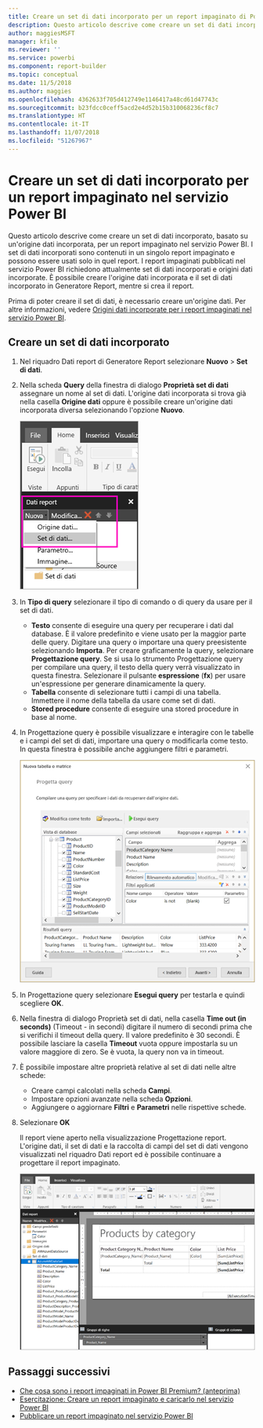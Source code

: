 ```yaml
---
title: Creare un set di dati incorporato per un report impaginato di Power BI | Microsoft Docs
description: Questo articolo descrive come creare un set di dati incorporato, basato su un'origine dati incorporata, per un report impaginato nel servizio Power BI.
author: maggiesMSFT
manager: kfile
ms.reviewer: ''
ms.service: powerbi
ms.component: report-builder
ms.topic: conceptual
ms.date: 11/5/2018
ms.author: maggies
ms.openlocfilehash: 4362633f705d412749e1146417a48cd61d47743c
ms.sourcegitcommit: b23fdcc0ceff5acd2e4d52b15b310068236cf8c7
ms.translationtype: HT
ms.contentlocale: it-IT
ms.lasthandoff: 11/07/2018
ms.locfileid: "51267967"
---
```

# <a name="create-an-embedded-dataset-for-a-paginated-report-in-the-power-bi-service"></a>Creare un set di dati incorporato per un report impaginato nel servizio Power BI
Questo articolo descrive come creare un set di dati incorporato, basato su un'origine dati incorporata, per un report impaginato nel servizio Power BI. I set di dati incorporati sono contenuti in un singolo report impaginato e possono essere usati solo in quel report. I report impaginati pubblicati nel servizio Power BI richiedono attualmente set di dati incorporati e origini dati incorporate. È possibile creare l'origine dati incorporata e il set di dati incorporato in Generatore Report, mentre si crea il report. 

Prima di poter creare il set di dati, è necessario creare un'origine dati. Per altre informazioni, vedere [Origini dati incorporate per i report impaginati nel servizio Power BI](paginated-reports-embedded-data-source.md).
  
## <a name="create-an-embedded-dataset"></a>Creare un set di dati incorporato
  
1. Nel riquadro Dati report di Generatore Report selezionare **Nuovo** > **Set di dati**.

1. Nella scheda **Query** della finestra di dialogo **Proprietà set di dati** assegnare un nome al set di dati. L'origine dati incorporata si trova già nella casella **Origine dati** oppure è possibile creare un'origine dati incorporata diversa selezionando l'opzione **Nuovo**.
 
   ![Nuovo set di dati](media/paginated-reports-create-embedded-dataset/power-bi-paginated-new-dataset.png)  

3. In **Tipo di query** selezionare il tipo di comando o di query da usare per il set di dati. 
    - **Testo** consente di eseguire una query per recuperare i dati dal database. È il valore predefinito e viene usato per la maggior parte delle query. Digitare una query o importare una query preesistente selezionando **Importa**. Per creare graficamente la query, selezionare **Progettazione query**. Se si usa lo strumento Progettazione query per compilare una query, il testo della query verrà visualizzato in questa finestra. Selezionare il pulsante **espressione** (**fx**) per usare un'espressione per generare dinamicamente la query. 
    - **Tabella** consente di selezionare tutti i campi di una tabella. Immettere il nome della tabella da usare come set di dati.
    - **Stored procedure** consente di eseguire una stored procedure in base al nome.

4. In Progettazione query è possibile visualizzare e interagire con le tabelle e i campi del set di dati, importare una query o modificarla come testo. In questa finestra è possibile anche aggiungere filtri e parametri. 

    ![Progettazione query](media/paginated-reports-create-embedded-dataset/power-bi-paginated-embedded-dataset-edit-query.png)

5. In Progettazione query selezionare **Esegui query** per testarla e quindi scegliere **OK**.

1. Nella finestra di dialogo Proprietà set di dati, nella casella **Time out (in seconds)** (Timeout - in secondi) digitare il numero di secondi prima che si verifichi il timeout della query. Il valore predefinito è 30 secondi. È possibile lasciare la casella **Timeout** vuota oppure impostarla su un valore maggiore di zero. Se è vuota, la query non va in timeout.

7.  È possibile impostare altre proprietà relative al set di dati nelle altre schede:
    - Creare campi calcolati nella scheda **Campi**.
    - Impostare opzioni avanzate nella scheda **Opzioni**.
    - Aggiungere o aggiornare **Filtri** e **Parametri** nelle rispettive schede.

8. Selezionare **OK**
 
   Il report viene aperto nella visualizzazione Progettazione report. L'origine dati, il set di dati e la raccolta di campi del set di dati vengono visualizzati nel riquadro Dati report ed è possibile continuare a progettare il report impaginato.  

    ![Set di dati nella visualizzazione Progettazione report](media/paginated-reports-create-embedded-dataset/power-bi-paginated-embedded-dataset-report-design-view.png) 
 
## <a name="next-steps"></a>Passaggi successivi 

- [Che cosa sono i report impaginati in Power BI Premium? (anteprima)](paginated-reports-report-builder-power-bi.md)  
- [Esercitazione: Creare un report impaginato e caricarlo nel servizio Power BI](paginated-reports-quickstart-aw.md)
- [Pubblicare un report impaginato nel servizio Power BI](paginated-reports-save-to-power-bi-service.md)

